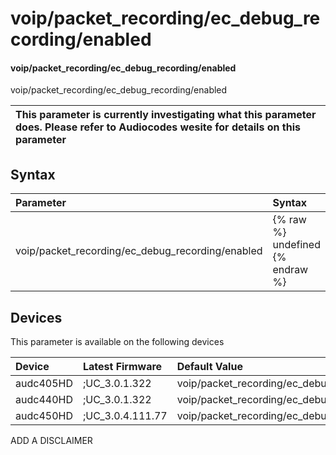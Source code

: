 ﻿---
description: voip/packet_recording/ec_debug_recording/enabled
search: false
---

# voip/packet_recording/ec_debug_recording/enabled

#### voip/packet_recording/ec_debug_recording/enabled

voip/packet_recording/ec_debug_recording/enabled


| This parameter is currently investigating what this parameter does. Please refer to Audiocodes wesite for details on this parameter | 
| :--- |

## Syntax
| Parameter | Syntax |
| :--- | :--- |
|voip/packet_recording/ec_debug_recording/enabled | {% raw %} undefined {% endraw %}|

## Devices
This parameter is available on the following devices

| Device | Latest Firmware | Default Value |
|:---|:---|:---|
| audc405HD | ;UC_3.0.1.322 | voip/packet_recording/ec_debug_recording/enabled=0 
| audc440HD | ;UC_3.0.1.322 | voip/packet_recording/ec_debug_recording/enabled=0 
| audc450HD | ;UC_3.0.4.111.77 | voip/packet_recording/ec_debug_recording/enabled=0 

ADD A DISCLAIMER
